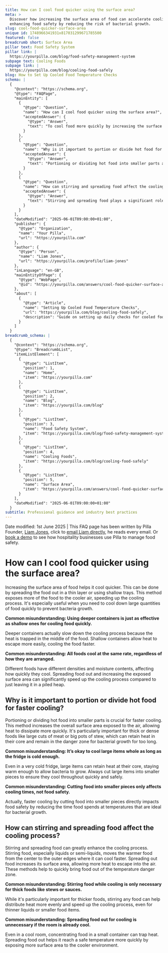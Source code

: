 ```yaml
---
title: How can I cool food quicker using the surface area?
meta: >
  Discover how increasing the surface area of food can accelerate cooling,
  enhancing food safety by reducing the risk of bacterial growth.
slug: cool-food-quicker-surface-area
unique id: 1748966341931x817031299671785500
featured: false
breadcrumb short: Surface Area
pillar text: Food Safety System
pillar link: |
  https://yourpilla.com/blog/food-safety-management-system
subpage text: Cooling Foods
subpage link: |
  https://yourpilla.com/blog/cooling-food-safely
blog: How to Set Up Cooled Food Temperature Checks
schema: |
  {
    "@context": "https://schema.org",
    "@type": "FAQPage",
    "mainEntity": [
      {
        "@type": "Question",
        "name": "How can I cool food quicker using the surface area?",
        "acceptedAnswer": {
          "@type": "Answer",
          "text": "To cool food more quickly by increasing the surface area, spread the food out in a thin layer or use shallow trays. This method exposes more food to cooler air, speeding up the cooling process. It is particularly useful for cooling large quantities of food swiftly to prevent bacterial growth."
        }
      },
      {
        "@type": "Question",
        "name": "Why is it important to portion or divide hot food for faster cooling?",
        "acceptedAnswer": {
          "@type": "Answer",
          "text": "Portioning or dividing hot food into smaller parts accelerates cooling by increasing the surface area exposed to air. This allows heat to dissipate faster. This method is important for thick or dense foods, such as large cuts of meat or big pots of stew, to prevent heat retention in their core that can prolong unsafe temperatures favourable for bacterial growth."
        }
      },
      {
        "@type": "Question",
        "name": "How can stirring and spreading food affect the cooling process?",
        "acceptedAnswer": {
          "@type": "Answer",
          "text": "Stirring and spreading food plays a significant role in enhancing the cooling process. Stirring moves the warmer inner portion to the cooler outer edges, helping liquids or semi-liquids cool faster. Spreading food increases its surface area, promoting faster heat escape, thus quickly reducing the food's temperature out of the bacterial danger zone."
        }
      }
    ],
    "dateModified": "2025-06-01T09:00:00+01:00",
    "publisher": {
      "@type": "Organization",
      "name": "Your Pilla",
      "url": "https://yourpilla.com"
    },
    "author": {
      "@type": "Person",
      "name": "Liam Jones",
      "url": "https://yourpilla.com/profile/liam-jones"
    },
    "inLanguage": "en-GB",
    "mainEntityOfPage": {
      "@type": "WebPage",
      "@id": "https://yourpilla.com/answers/cool-food-quicker-surface-area"
    },
    "about": [
      {
        "@type": "Article",
        "name": "Setting Up Cooled Food Temperature Checks",
        "url": "https://yourpilla.com/blog/cooling-food-safely",
        "description": "Guide on setting up daily checks for cooled food temperatures to ensure safe food handling."
      }
    ]
  }
breadcrumb_schema: |
  {
    "@context": "https://schema.org",
    "@type": "BreadcrumbList",
    "itemListElement": [
      {
        "@type": "ListItem",
        "position": 1,
        "name": "Home",
        "item": "https://yourpilla.com"
      },
      {
        "@type": "ListItem",
        "position": 2,
        "name": "Blog",
        "item": "https://yourpilla.com/blog"
      },
      {
        "@type": "ListItem",
        "position": 3,
        "name": "Food Safety System",
        "item": "https://yourpilla.com/blog/food-safety-management-system"
      },
      {
        "@type": "ListItem",
        "position": 4,
        "name": "Cooling Foods",
        "item": "https://yourpilla.com/blog/cooling-food-safely"
      },
      {
        "@type": "ListItem",
        "position": 5,
        "name": "Surface Area",
        "item": "https://yourpilla.com/answers/cool-food-quicker-surface-area"
      }
    ],
    "dateModified": "2025-06-01T09:00:00+01:00"
  }
subtitle: Professional guidance and industry best practices
---
```


Date modified: 1st June 2025 | This FAQ page has been written by Pilla Founder, [Liam Jones](https://yourpilla.com/profile/liam-jones), click to [email Liam directly](https://mailto:liam@yourpilla.com/), he reads every email. Or [book a demo](https://calendly.com/pilla/demo) to see how hospitality businesses use Pilla to manage food safety.

# How can I cool food quicker using the surface area?

Increasing the surface area of food helps it cool quicker. This can be done by spreading the food out in a thin layer or using shallow trays. This method exposes more of the food to the cooler air, speeding up the cooling process. It's especially useful when you need to cool down large quantities of food quickly to prevent bacteria growth.

**Common misunderstanding: Using deeper containers is just as effective as shallow ones for cooling food quickly.**

Deeper containers actually slow down the cooling process because the heat is trapped in the middle of the food. Shallow containers allow heat to escape more easily, cooling the food faster.

**Common misunderstanding: All foods cool at the same rate, regardless of how they are arranged.**

Different foods have different densities and moisture contents, affecting how quickly they cool. Spreading food out and increasing the exposed surface area can significantly speed up the cooling process compared to just leaving it in a piled heap.

## Why is it important to portion or divide hot food for faster cooling?

Portioning or dividing hot food into smaller parts is crucial for faster cooling. This method increases the overall surface area exposed to the air, allowing heat to dissipate more quickly. It's particularly important for thick or dense foods like large cuts of meat or big pots of stew, which can retain heat in their core and remain in the danger zone for bacterial growth for too long.

**Common misunderstanding: It’s okay to cool large items whole as long as the fridge is cold enough.**

Even in a very cold fridge, large items can retain heat at their core, staying warm enough to allow bacteria to grow. Always cut large items into smaller pieces to ensure they cool throughout quickly and safely.

**Common misunderstanding: Cutting food into smaller pieces only affects cooling times, not food safety.**

Actually, faster cooling by cutting food into smaller pieces directly impacts food safety by reducing the time food spends at temperatures that are ideal for bacterial growth.

## How can stirring and spreading food affect the cooling process?

Stirring and spreading food can greatly enhance the cooling process. Stirring food, especially liquids or semi-liquids, moves the warmer food from the center to the outer edges where it can cool faster. Spreading out food increases its surface area, allowing more heat to escape into the air. These methods help to quickly bring food out of the temperature danger zone.

**Common misunderstanding: Stirring food while cooling is only necessary for thick foods like stews or sauces.**

While it's particularly important for thicker foods, stirring any food can help distribute heat more evenly and speed up the cooling process, even for thinner liquids or smaller food items.

**Common misunderstanding: Spreading food out for cooling is unnecessary if the room is already cool.**

Even in a cool room, concentrating food in a small container can trap heat. Spreading food out helps it reach a safe temperature more quickly by exposing more surface area to the cooler environment.
